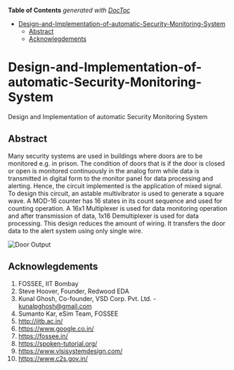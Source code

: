 <!-- START doctoc generated TOC please keep comment here to allow auto update -->
<!-- DON'T EDIT THIS SECTION, INSTEAD RE-RUN doctoc TO UPDATE -->
**Table of Contents**  *generated with [DocToc](https://github.com/thlorenz/doctoc)*

- [Design-and-Implementation-of-automatic-Security-Monitoring-System](#design-and-implementation-of-automatic-security-monitoring-system)
  - [Abstract](#abstract)
  - [Acknowlegdements](#acknowlegdements)

<!-- END doctoc generated TOC please keep comment here to allow auto update -->

# Design-and-Implementation-of-automatic-Security-Monitoring-System
Design and Implementation of automatic Security Monitoring System

## Abstract
Many security systems are used in buildings where doors are to be monitored e.g. in prison. The condition of doors that is if the door is closed or open is monitored continuously in the analog form while data is transmitted in digital form to the monitor panel for data processing and alerting. Hence, the circuit implemented is the application of mixed signal. To design this circuit, an astable multivibrator is used to generate a square wave. A MOD-16 counter has 16 states in its count sequence and used for counting operation. A 16x1 Multiplexer is used for data monitoring operation and after transmission of data, 1x16 Demultiplexer is used for data processing. This design reduces the amount of wiring. It transfers the door data to the alert system using only single wire.

![Door Output](https://user-images.githubusercontent.com/92450677/194720405-6f35a402-a7a5-4d74-8c90-23fbda4d55f1.jpg)



## Acknowlegdements
1. FOSSEE, IIT Bombay
2. Steve Hoover, Founder, Redwood EDA
3. Kunal Ghosh, Co-founder, VSD Corp. Pvt. Ltd. - kunalpghosh@gmail.com
4. Sumanto Kar, eSim Team, FOSSEE
5.  http://iitb.ac.in/
6.  https://www.google.co.in/
7.  https://fossee.in/
8.  https://spoken-tutorial.org/
9.  https://www.vlsisystemdesign.com/
10. https://www.c2s.gov.in/
